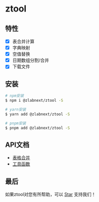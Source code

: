 # ztool

## 特性

- [x] 表合并计算
- [x] 字典映射
- [x] 空值替换
- [x] 日期数组分割/合并
- [x] 下载文件

## 安装

```bash
# npm安装
$ npm i @zlabnext/ztool -S

# yarn安装
$ yarn add @zlabnext/ztool -S

# pnpm安装
$ pnpm add @zlabnext/ztool -S
```

## API文档

- [表格合并](./docs/zh/merger.md)
- [工具函数](./docs/zh/tools.md)

## 最后

如果ztool对您有所帮助，可以 [Star](https://github.com/Z-LabNext/ztool.git) 支持我们！
